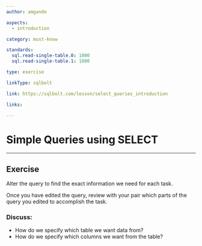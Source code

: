 ```yaml
---
author: amgando

aspects:
  - introduction

category: must-know

standards:
  sql.read-single-table.0: 1000
  sql.read-single-table.1: 1000

type: exercise

linkType: sqlbolt

link: https://sqlbolt.com/lesson/select_queries_introduction

links:

---
```


# Simple Queries using SELECT

---
## Exercise

Alter the query to find the exact information we need for each task.

Once you have edited the query, review with your pair which parts of the query you edited to accomplish the task.

### Discuss:
- How do we specify which table we want data from?
- How do we specify which columns we want from the table?

